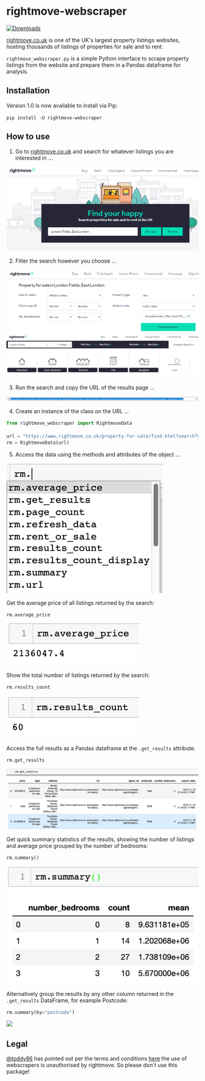 # rightmove-webscraper

[![Downloads](https://pepy.tech/badge/rightmove-webscraper)](https://pepy.tech/project/rightmove-webscraper)

<a href="http://www.rightmove.co.uk/" target="_blank">rightmove.co.uk</a> is one of the UK's largest property listings websites, hosting thousands of listings of properties for sale and to rent.

<code>rightmove_webscraper.py</code> is a simple Python interface to scrape property listings from the website and prepare them in a Pandas dataframe for analysis.

## Installation

Version 1.0 is now available to install via Pip:

 <code>pip install -U rightmove-webscraper</code>

## How to use

1) Go to <a href="http://www.rightmove.co.uk/">rightmove.co.uk</a> and search for whatever listings you are interested in ...

<img src = "./docs/images/rightmove_search_screen.PNG">

2) Filter the search however you choose ...

<img src = "./docs/images/rightmove_search_screen_2.PNG">

<img src = "./docs/images/rightmove_search_screen_3.PNG">

3) Run the search and copy the URL of the results page ...

<img src = "./docs/images/rightmove_url.PNG">

4) Create an instance of the class on the URL ...

```python
from rightmove_webscraper import RightmoveData

url = "https://www.rightmove.co.uk/property-for-sale/find.html?searchType=SALE&locationIdentifier=REGION%5E94346"
rm = RightmoveData(url)
```

5) Access the data using the methods and attributes of the object ...

<img src = "./docs/images/methods_attributes.PNG">

Get the average price of all listings returned by the search:

```python
rm.average_price
```
<img src = "./docs/images/av_price.PNG">


Show the total number of listings returned by the search:

```python
rm.results_count
```
<img src = "./docs/images/n_results.PNG">


Access the full results as a Pandas dataframe at the <code>.get_results</code> attribute.

```python
rm.get_results
```
<img src = "./docs/images/get_results.PNG">

Get quick summary statistics of the results, showing the number of listings and average price grouped by the number of bedrooms:

```python
rm.summary()
```
<img src = "./docs/images/summary.PNG">

Alternatively group the results by any other column returned in the <code>.get_results</code> DataFrame, for example Postcode:

```python
rm.summary(by="postcode")
```
<img src = "./docs/images/summary_by_postode.PNG">

## Legal
<a href="https://github.com/toddy86">@toddy86</a> has pointed out per the terms and conditions <a href="https://www.rightmove.co.uk/this-site/terms-of-use.html"> here</a> the use of webscrapers is unauthorised by rightmove. So please don't use this package!
